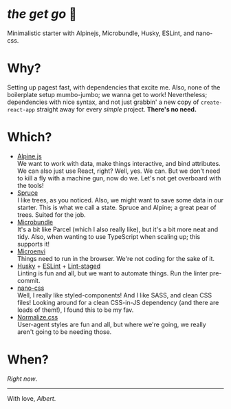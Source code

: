# _the get go_ :horse:
Minimalistic starter with Alpinejs, Microbundle, Husky, ESLint, and nano-css.

# Why?
Setting up pagest fast, with dependencies that excite me. 
Also, none of the boilerplate setup mumbo-jumbo; we wanna get to work!
Nevertheless; dependencies with nice syntax, and not just grabbin' a new copy of `create-react-app` straight away for every _simple_ project. **There's no need.**

# Which?
- [Alpine.js](https://github.com/alpinejs/alpine)\
We want to work with data, make things interactive, and bind attributes. We can also just use React, right? Well, yes. We can. But we don't need to kill a fly with a machine gun, now do we. Let's not get overboard with the tools!
- [Spruce](https://github.com/ryangjchandler/spruce)\
I like trees, as you noticed. Also, we might want to save some data in our starter. This is what we call a state. Spruce and Alpine; a great pear of trees. Suited for the job.
- [Microbundle](https://github.com/developit/microbundle)\
It's a bit like Parcel (which I also really like), but it's a bit more neat and tidy. Also, when wanting to use TypeScript when scaling up; this supports it!
- [Microenvi](https://github.com/fwilkerson/microenvi)\
Things need to run in the browser. We're not coding for the sake of it.
- [Husky](https://github.com/typicode/husky) + [ESLint](https://github.com/eslint/eslint) + [Lint-staged](https://github.com/okonet/lint-staged)\
Linting is fun and all, but we want to automate things. Run the linter pre-commit.
- [nano-css](https://github.com/streamich/nano-css)\
Well, I really like styled-components! And I like SASS, and clean CSS files! Looking around for a clean CSS-in-JS dependency (and there are loads of them!), I found this to be my fav.
- [Normalize.css](https://github.com/necolas/normalize.css)\
User-agent styles are fun and all, but where we're going, we really aren't going to be needing those.

# When?
_Right now_.

---

With love,
_Albert_.